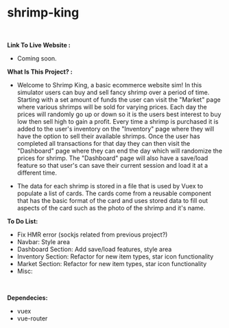 # shrimp-king

<br>

<strong>Link To Live Website :</strong>

- Coming soon.

<strong>What Is This Project? :</strong>

- Welcome to Shrimp King, a basic ecommerce website sim! In this simulator users can buy and sell fancy shrimp over a period of time. Starting with a set amount of funds the user can visit the "Market" page where various shrimps will be sold for varying prices. Each day the prices will randomly go up or down so it is the users best interest to buy low then sell high to gain a profit. Every time a shrimp is purchased it is added to the user's inventory on the "Inventory" page where they will have the option to sell their available shrimps. Once the user has completed all transactions for that day they can then visit the "Dashboard" page where they can end the day which will randomize the prices for shrimp. The "Dashboard" page will also have a save/load feature so that user's can save their current session and load it at a different time.

- The data for each shrimp is stored in a file that is used by Vuex to populate a list of cards. The cards come from a reusable component that has the basic format of the card and uses stored data to fill out aspects of the card such as the photo of the shrimp and it's name.

<strong>To Do List:</strong>

- Fix HMR error (sockjs related from previous project?)
- Navbar: Style area
- Dashboard Section: Add save/load features, style area
- Inventory Section: Refactor for new item types, star icon functionality
- Market Section: Refactor for new item types, star icon functionality
- Misc:

<br>

<strong>Dependecies:</strong>

- vuex
- vue-router
